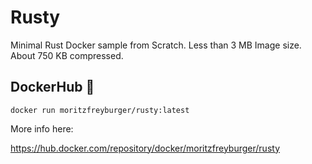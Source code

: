 # Rusty

Minimal Rust Docker sample from Scratch. Less than 3 MB Image size. About 750 KB compressed.

## DockerHub :whale:

    docker run moritzfreyburger/rusty:latest

More info here:

<https://hub.docker.com/repository/docker/moritzfreyburger/rusty>
